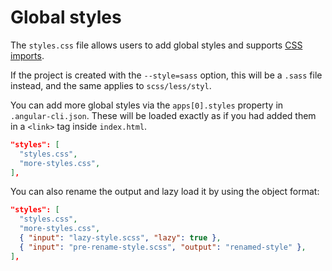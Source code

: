 # Global styles

The `styles.css` file allows users to add global styles and supports
[CSS imports](https://developer.mozilla.org/en/docs/Web/CSS/@import).

If the project is created with the `--style=sass` option, this will be a `.sass`
file instead, and the same applies to `scss/less/styl`.

You can add more global styles via the `apps[0].styles` property in `.angular-cli.json`.
These will be loaded exactly as if you had added them in a `<link>` tag inside `index.html`.

```json
"styles": [
  "styles.css",
  "more-styles.css",
],
```

You can also rename the output and lazy load it by using the object format:

```json
"styles": [
  "styles.css",
  "more-styles.css",
  { "input": "lazy-style.scss", "lazy": true },
  { "input": "pre-rename-style.scss", "output": "renamed-style" },
],
```
